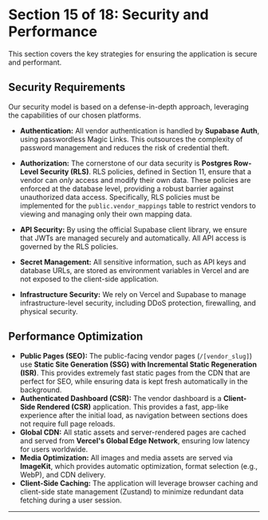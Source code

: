 # Section 15 of 18: Security and Performance

This section covers the key strategies for ensuring the application is secure and performant.

## Security Requirements

Our security model is based on a defense-in-depth approach, leveraging the capabilities of our chosen platforms.

- **Authentication:** All vendor authentication is handled by **Supabase Auth**, using passwordless Magic Links. This outsources the complexity of password management and reduces the risk of credential theft.
- **Authorization:** The cornerstone of our data security is **Postgres Row-Level Security (RLS)**. RLS policies, defined in Section 11, ensure that a vendor can _only_ access and modify their own data. These policies are enforced at the database level, providing a robust barrier against unauthorized data access. Specifically, RLS policies must be implemented for the `public.vendor_mappings` table to restrict vendors to viewing and managing only their own mapping data.

- **API Security:** By using the official Supabase client library, we ensure that JWTs are managed securely and automatically. All API access is governed by the RLS policies.
- **Secret Management:** All sensitive information, such as API keys and database URLs, are stored as environment variables in Vercel and are not exposed to the client-side application.
- **Infrastructure Security:** We rely on Vercel and Supabase to manage infrastructure-level security, including DDoS protection, firewalling, and physical security.

## Performance Optimization

- **Public Pages (SEO):** The public-facing vendor pages (`/[vendor_slug]`) use **Static Site Generation (SSG) with Incremental Static Regeneration (ISR)**. This provides extremely fast static pages from the CDN that are perfect for SEO, while ensuring data is kept fresh automatically in the background.
- **Authenticated Dashboard (CSR):** The vendor dashboard is a **Client-Side Rendered (CSR)** application. This provides a fast, app-like experience after the initial load, as navigation between sections does not require full page reloads.
- **Global CDN:** All static assets and server-rendered pages are cached and served from **Vercel's Global Edge Network**, ensuring low latency for users worldwide.
- **Media Optimization:** All images and media assets are served via **ImageKit**, which provides automatic optimization, format selection (e.g., WebP), and CDN delivery.
- **Client-Side Caching:** The application will leverage browser caching and client-side state management (Zustand) to minimize redundant data fetching during a user session.

---
